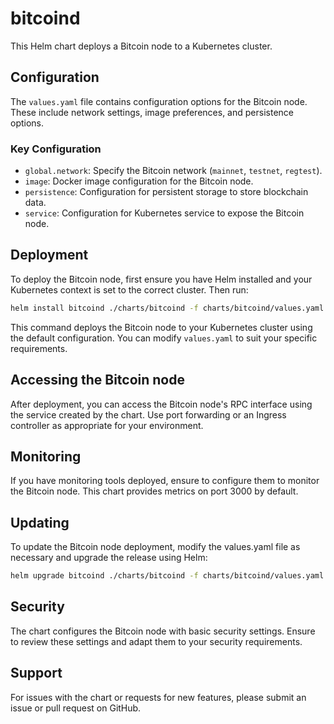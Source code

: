 # bitcoind

This Helm chart deploys a Bitcoin node to a Kubernetes cluster.

## Configuration

The `values.yaml` file contains configuration options for the Bitcoin node. These include network settings, image preferences, and persistence options.

### Key Configuration

- `global.network`: Specify the Bitcoin network (`mainnet`, `testnet`, `regtest`).
- `image`: Docker image configuration for the Bitcoin node.
- `persistence`: Configuration for persistent storage to store blockchain data.
- `service`: Configuration for Kubernetes service to expose the Bitcoin node.

## Deployment

To deploy the Bitcoin node, first ensure you have Helm installed and your Kubernetes context is set to the correct cluster. Then run:

```sh
helm install bitcoind ./charts/bitcoind -f charts/bitcoind/values.yaml
```

This command deploys the Bitcoin node to your Kubernetes cluster using the default configuration. You can modify `values.yaml` to suit your specific requirements.

## Accessing the Bitcoin node

After deployment, you can access the Bitcoin node's RPC interface using the service created by the chart. Use port forwarding or an Ingress controller as appropriate for your environment.

## Monitoring

If you have monitoring tools deployed, ensure to configure them to monitor the Bitcoin node. This chart provides metrics on port 3000 by default.

## Updating

To update the Bitcoin node deployment, modify the values.yaml file as necessary and upgrade the release using Helm:

```sh
helm upgrade bitcoind ./charts/bitcoind -f charts/bitcoind/values.yaml
```

## Security

The chart configures the Bitcoin node with basic security settings. Ensure to review these settings and adapt them to your security requirements.

## Support

For issues with the chart or requests for new features, please submit an issue or pull request on GitHub.
